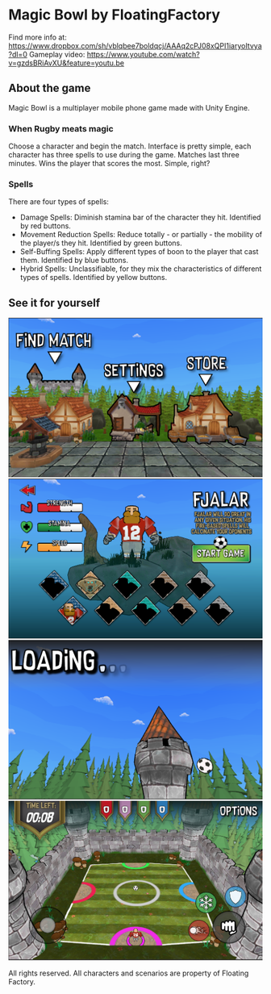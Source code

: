 # Magic Bowl by FloatingFactory
Find more info at: https://www.dropbox.com/sh/vblqbee7boldqcj/AAAq2cPJ08xQPI1iaryoItvya?dl=0
Gameplay video: https://www.youtube.com/watch?v=gzdsBRiAvXU&feature=youtu.be 

## About the game
Magic Bowl is a multiplayer mobile phone game made with Unity Engine. 

### When Rugby meats magic
Choose a character and begin the match. Interface is pretty simple, each character has three spells to use during the game. Matches last three minutes. Wins the player that scores the most. Simple, right?

### Spells
There are four types of spells:
* Damage Spells: Diminish stamina bar of the character they hit. Identified by red buttons.
* Movement Reduction Spells: Reduce totally - or partially - the mobility of the player/s they hit. Identified by green buttons.
* Self-Buffing Spells: Apply different types of boon to the player that cast them. Identified by blue buttons.
* Hybrid Spells: Unclassifiable, for they mix the characteristics of different types of spells. Identified by yellow buttons.

## See it for yourself
![Main Screen](/MagicBowlProject/Images/Main.png)
![Character Selection Screen](/MagicBowlProject/Images/Character.png)
![Loading Screen](/MagicBowlProject/Images/Loading.png)
![Match Scene](/MagicBowlProject/Images/Match.png)

All rights reserved. All characters and scenarios are property of Floating Factory. 
